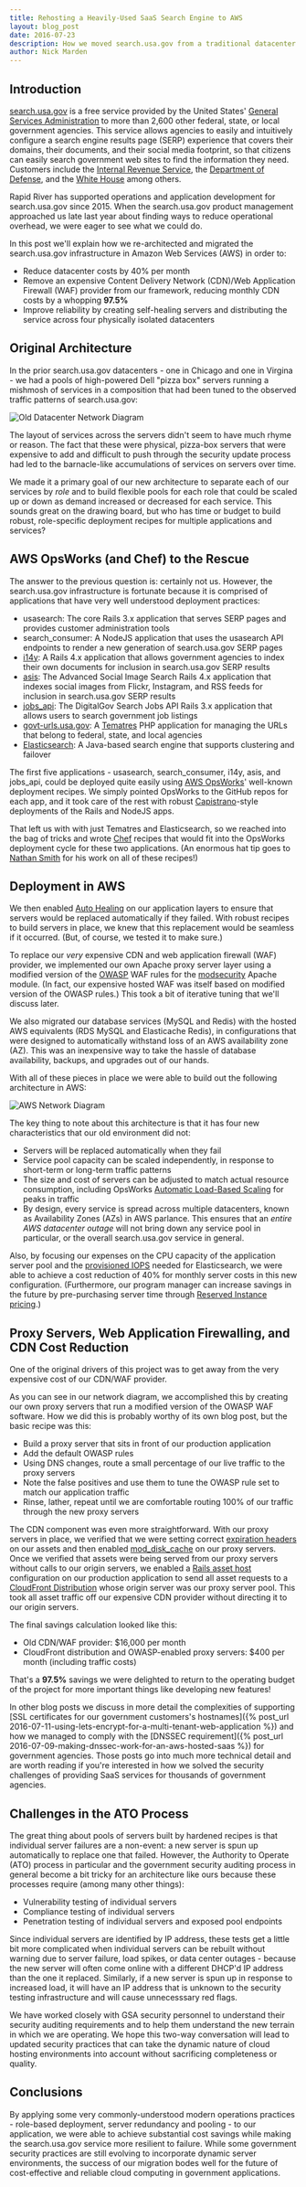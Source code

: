 ```yaml
---
title: Rehosting a Heavily-Used SaaS Search Engine to AWS
layout: blog_post
date: 2016-07-23
description: How we moved search.usa.gov from a traditional datacenter to Amazon Web Services (AWS), and how that move saved money while improving operational quality
author: Nick Marden
---
```


## Introduction

[search.usa.gov](http://search.digitalgov.gov) is a free service provided by the United States' [General Services Administration](http://www.gsa.gov/) to more than 2,600 other federal, state, or local government agencies. This service allows agencies to easily and intuitively configure a search engine results page (SERP) experience that covers their domains, their documents, and their social media footprint, so that citizens can easily search government web sites to find the information they need. Customers include the [Internal Revenue Service](http://find.irs.gov/search?utf8=%E2%9C%93&affiliate=irs&query=tax+extension&commit=Search), the [Department of Defense](http://search.defense.gov/search?utf8=%E2%9C%93&affiliate=dod-search&query=f-35+fighter+jet), and the [White House](https://search.whitehouse.gov/search?query=birth+certificate&op=Search&affiliate=wh) among others.

Rapid River has supported operations and application development for search.usa.gov since 2015. When the search.usa.gov product management approached us late last year about finding ways to reduce operational overhead, we were eager to see what we could do.

In this post we'll explain how we re-architected and migrated the search.usa.gov infrastructure in Amazon Web Services (AWS) in order to:

  * Reduce datacenter costs by 40% per month
  * Remove an expensive Content Delivery Network (CDN)/Web Application Firewall (WAF) provider from our framework, reducing monthly CDN costs by a whopping **97.5%**
  * Improve reliability by creating self-healing servers and distributing the service across four physically isolated datacenters

## Original Architecture

In the prior search.usa.gov datacenters - one in Chicago and one in Virgina - we had a pools of high-powered Dell "pizza box" servers running a mishmosh of services in a composition that had been tuned to the observed traffic patterns of search.usa.gov:

![Old Datacenter Network Diagram](/img/posts/old_datacenter_network_diagram.png)

The layout of services across the servers didn't seem to have much rhyme or reason. The fact that these were physical, pizza-box servers that were expensive to add and difficult to push through the security update process had led to the barnacle-like accumulations of services on servers over time.

We made it a primary goal of our new architecture to separate each of our services by _role_ and to build flexible pools for each role that could be scaled up or down as demand increased or decreased for each service. This sounds great on the drawing board, but who has time or budget to build robust, role-specific deployment recipes for multiple applications and services?

## AWS OpsWorks (and Chef) to the Rescue

The answer to the previous question is: certainly not us. However, the search.usa.gov infrastructure is fortunate because it is comprised of applications that have very well understood deployment practices:

* usasearch: The core Rails 3.x application that serves SERP pages and provides customer administration tools
* search_consumer: A NodeJS application that uses the usasearch API endpoints to render a new generation of search.usa.gov SERP pages
* [i14y](https://github.com/gsa/i14y): A Rails 4.x application that allows government agencies to index their own documents for inclusion in search.usa.gov SERP results
* [asis](https://github.com/gsa/asis): The Advanced Social Image Search Rails 4.x application that indexes social images from Flickr, Instagram, and RSS feeds for inclusion in search.usa.gov SERP results
* [jobs_api](https://github.com/gsa/jobs_api): The DigitalGov Search Jobs API Rails 3.x application that allows users to search government job listings
* [govt-urls.usa.gov](http://govt-urls.usa.gov/tematres): A [Tematres](https://sourceforge.net/projects/tematres/) PHP application for managing the URLs that belong to federal, state, and local agencies
* [Elasticsearch](http://elastic.co): A Java-based search engine that supports clustering and failover

The first five applications - usasearch, search_consumer, i14y, asis, and jobs_api, could be deployed quite easily using [AWS OpsWorks](https://aws.amazon.com/opsworks/)' well-known deployment recipes. We simply pointed OpsWorks to the GitHub repos for each app, and it took care of the rest with robust [Capistrano](http://capistranorb.com/)-style deployments of the Rails and NodeJS apps.

That left us with with just Tematres and Elasticsearch, so we reached into the bag of tricks and wrote [Chef](http://chef.io) recipes that would fit into the OpsWorks deployment cycle for these two applications. (An enormous hat tip goes to [Nathan Smith](https://www.linkedin.com/in/nathan-smith-0a01651) for his work on all of these recipes!)

## Deployment in AWS

We then enabled [Auto Healing](http://docs.aws.amazon.com/opsworks/latest/userguide/workinginstances-autohealing.html) on our application layers to ensure that servers would be replaced automatically if they failed. With robust recipes to build servers in place, we knew that this replacement would be seamless if it occurred. (But, of course, we tested it to make sure.)

To replace our *very* expensive CDN and web application firewall (WAF) provider, we implemented our own Apache proxy server layer using a modified version of the [OWASP](https://www.owasp.org/index.php/Main_Page) WAF rules for the [modsecurity](https://www.modsecurity.org/) Apache module. (In fact, our expensive hosted WAF was itself based on modified version of the OWASP rules.) This took a bit of iterative tuning that we'll discuss later.

We also migrated our database services (MySQL and Redis) with the hosted AWS equivalents (RDS MySQL and Elasticache Redis), in configurations that were designed to automatically withstand loss of an AWS availability zone (AZ). This was an inexpensive way to take the hassle of database availability, backups, and upgrades out of our hands.

With all of these pieces in place we were able to build out the following architecture in AWS:

![AWS Network Diagram](/img/posts/aws_network_diagram.png)

The key thing to note about this architecture is that it has four new characteristics that our old environment did not:

* Servers will be replaced automatically when they fail
* Service pool capacity can be scaled independently, in response to short-term or long-term traffic patterns
* The size and cost of servers can be adjusted to match actual resource consumption, including OpsWorks [Automatic Load-Based Scaling](http://docs.aws.amazon.com/opsworks/latest/userguide/workinginstances-autoscaling-loadbased.html) for peaks in traffic
* By design, every service is spread across multiple datacenters, known as Availability Zones (AZs) in AWS parlance. This ensures that an _entire AWS datacenter outage_ will not bring down any service pool in particular, or the overall search.usa.gov service in general.

Also, by focusing our expenses on the CPU capacity of the application server pool and the [provisioned IOPS](http://docs.aws.amazon.com/AWSEC2/latest/UserGuide/ebs-io-characteristics.html) needed for Elasticsearch, we were able to achieve a cost reduction of 40% for monthly server costs in this new configuration. (Furthermore, our program manager can increase savings in the future by pre-purchasing server time through [Reserved Instance pricing](https://aws.amazon.com/ec2/purchasing-options/reserved-instances/).)

## Proxy Servers, Web Application Firewalling, and CDN Cost Reduction

One of the original drivers of this project was to get away from the very expensive cost of our CDN/WAF provider.

As you can see in our network diagram, we accomplished this by creating our own proxy servers that run a modified version of the OWASP WAF software. How we did this is probably worthy of its own blog post, but the basic recipe was this:

* Build a proxy server that sits in front of our production application
* Add the default OWASP rules
* Using DNS changes, route a small percentage of our live traffic to the proxy servers
* Note the false positives and use them to tune the OWASP rule set to match our application traffic
* Rinse, lather, repeat until we are comfortable routing 100% of our traffic through the new proxy servers

The CDN component was even more straightforward. With our proxy servers in place, we verified that we were setting correct [expiration headers](http://httpd.apache.org/docs/current/mod/mod_expires.html) on our assets and then enabled [mod_disk_cache](https://httpd.apache.org/docs/2.4/mod/mod_cache_disk.html) on our proxy servers. Once we verified that assets were being served from our proxy servers without calls to our origin servers, we enabled a [Rails asset host](http://api.rubyonrails.org/classes/ActionView/Helpers/AssetUrlHelper.html) configuration on our production application to send all asset requests to a [CloudFront Distribution](http://docs.aws.amazon.com/AmazonCloudFront/latest/DeveloperGuide/distribution-working-with.html) whose origin server was our proxy server pool. This took all asset traffic off our expensive CDN provider without directing it to our origin servers.

The final savings calculation looked like this:

* Old CDN/WAF provider: $16,000 per month
* CloudFront distribution and OWASP-enabled proxy servers: $400 per month (including traffic costs)

That's a **97.5%** savings we were delighted to return to the operating budget of the project for more important things like developing new features!

In other blog posts we discuss in more detail the complexities of supporting [SSL certificates for our government customers's hostnames]({% post_url 2016-07-11-using-lets-encrypt-for-a-multi-tenant-web-application %}) and how we managed to comply with the [DNSSEC requirement]({% post_url 2016-07-09-making-dnssec-work-for-an-aws-hosted-saas %}) for government agencies. Those posts go into much more technical detail and are worth reading if you're interested in how we solved the security challenges of providing SaaS services for thousands of government agencies.

## Challenges in the ATO Process

The great thing about pools of servers built by hardened recipes is that individual server failures are a non-event: a new server is spun up automatically to replace one that failed. However, the Authority to Operate (ATO) process in particular and the government security auditing process in general become a bit tricky for an architecture like ours because these processes require (among many other things):

* Vulnerability testing of individual servers
* Compliance testing of individual servers
* Penetration testing of individual servers and exposed pool endpoints

Since individual servers are identified by IP address, these tests get a little bit more complicated when individual servers can be rebuilt without warning due to server failure, load spikes, or data center outages - because the new server will often come online with a different DHCP'd IP address than the one it replaced. Similarly, if a new server is spun up in response to increased load, it will have an IP address that is unknown to the security testing infrastructure and will cause unnecesssary red flags.

We have worked closely with GSA security personnel to understand their security auditing requirements and to help them understand the new terrain in which we are operating. We hope this two-way conversation will lead to updated security practices that can take the dynamic nature of cloud hosting environments into account without sacrificing completeness or quality.

## Conclusions

By applying some very commonly-understood modern operations practices - role-based deployment, server redundancy and pooling - to our application, we were able to achieve substantial cost savings while making the search.usa.gov service more resilient to failure. While some government security practices are still evolving to incorporate dynamic server environments, the success of our migration bodes well for the future of cost-effective and reliable cloud computing in government applications.
